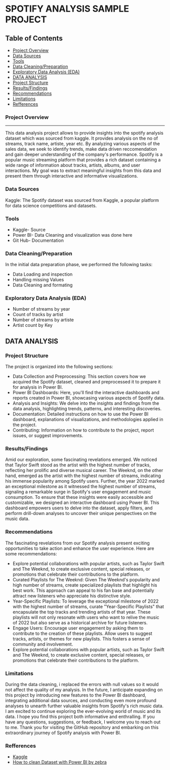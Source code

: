 # SPOTIFY ANALYSIS SAMPLE PROJECT

## Table of Contents
- [Project Overview](#project-overview)
- [Data Sources](#data-sources)
- [Tools](#tools)
- [Data Cleaning/Preparation](#data-cleaning)
- [Exploratory Data Analysis (EDA)](#exploratory-data-analysis)
- [DATA ANALYSIS](#dATA-aNALYSIS)
- [Project Structure](#project-structure)
- [Results/Findings](#results/findings)
- [Recommendations](#recommendations)
- [Limitations](#limitations)
- [Refferences](#refferences)
### Project Overview
---
This data analysis project allows to provide insights into the spotify analysis dataset which was sourced from kaggle. It provides analysis on the no of streams, track name, artiste, year etc. By analyzing various aspects of the sales data, we seek to identify trends, make data driven reccomendation and gain deeper understanding of the company's performance. Spotify is a popular music streaming platform that provides a rich dataset containing a wide range of information about tracks, artists, albums, and user interactions. My goal was to extract meaningful insights from this data and present them through interactive and informative visualizations.

### Data Sources
Kaggle: The Spotify dataset was sourced from Kaggle, a popular platform for data science competitions and datasets.

### Tools
- Kaggle- Source
- Power BI- Data Cleaning and visualization was done here
- Git Hub- Documentation
  
### Data Cleaning/Preparation
In the initial data preparation phase, we performed the following tasks:
- Data Loading and inspection
- Handling missing Values
- Data Cleaning and formating

### Exploratory Data Analysis (EDA)
- Number of streams by year
- Count of tracks by artist
- Number of streams by artiste
- Artist count by Key

## DATA ANALYSIS
### Project Structure
The project is organized into the following sections:
- Data Collection and Preprocessing: This section covers how we acquired the Spotify dataset, cleaned and preprocessed it to prepare it for analysis in Power BI.
- Power BI Dashboards: Here, you'll find the interactive dashboards and reports created in Power BI, showcasing various aspects of Spotify data.
- Analysis and Insights: We delve into the insights and findings from the data analysis, highlighting trends, patterns, and interesting discoveries.
- Documentation: Detailed instructions on how to use the Power BI dashboard, explanations of visualizations, and methodologies applied in the project.
- Contributing: Information on how to contribute to the project, report issues, or suggest improvements.

### Results/Findings
Amid our exploration, some fascinating revelations emerged. We noticed that Taylor Swift stood as the artist with the highest number of tracks, reflecting her prolific and diverse musical career. The Weeknd, on the other hand, emerged as the artist with the highest number of streams, indicating his immense popularity among Spotify users. Further, the year 2022 marked an exceptional milestone as it witnessed the highest number of streams, signaling a remarkable surge in Spotify's user engagement and music consumption. To ensure that these insights were easily accessible and customizable, we designed an interactive dashboard using Power BI. This dashboard empowers users to delve into the dataset, apply filters, and perform drill-down analyses to uncover their unique perspectives on the music data.

### Recommendations
The fascinating revelations from our Spotify analysis present exciting opportunities to take action and enhance the user experience. Here are some recommendations:
- Explore potential collaborations with popular artists, such as Taylor Swift and The Weeknd, to create exclusive content, special releases, or promotions that celebrate their contributions to the platform.
- Curated Playlists for The Weeknd: Given The Weeknd's popularity and high number of streams, create specialized playlists that highlight his best work. This approach can appeal to his fan base and potentially attract new listeners who appreciate his distinctive style.
- Year-Specific Playlists: To leverage the exceptional milestone of 2022 with the highest number of streams, curate "Year-Specific Playlists" that encapsulate the top tracks and trending artists of that year. These playlists will not only resonate with users who want to relive the music of 2022 but also serve as a historical archive for future listeners.
- Engage Users: Encourage user engagement by asking them to contribute to the creation of these playlists. Allow users to suggest tracks, artists, or themes for new playlists. This fosters a sense of community and involvement.
- Explore potential collaborations with popular artists, such as Taylor Swift and The Weeknd, to create exclusive content, special releases, or promotions that celebrate their contributions to the platform.
### Limitations
During the data cleaning, i replaced the errors with null values so it would not affect the quality of my analysis. In the future, I anticipate expanding on this project by introducing new features to the Power BI dashboard, integrating additional data sources, and conducting even more profound analyses to unearth further valuable insights from Spotify's rich music data. I am  excited to continue exploring the ever-evolving world of music and its data. I hope you find this project both informative and enthralling. If you have any questions, suggestions, or feedback, I welcome you to reach out to me. Thank you for visiting the GitHub repository and embarking on this extraordinary journey of Spotify analysis with Power BI.
### Refferences
- [Kaggle](kaggle.com)
- [How to clean Dataset with Power BI by zebra](https://zebrabi.com/guide/how-to-clean-data-in-power-bi/#:~:text=In%20Power%20BI%2C%20you%20can,rows%20that%20have%20missing%20values.)








